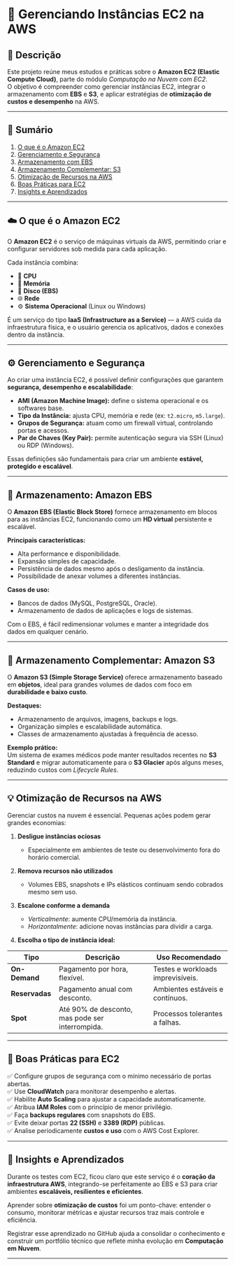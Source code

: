 # 🚀 Gerenciando Instâncias EC2 na AWS  

## 📘 Descrição  
Este projeto reúne meus estudos e práticas sobre o **Amazon EC2 (Elastic Compute Cloud)**, parte do módulo *Computação na Nuvem com EC2*.  
O objetivo é compreender como gerenciar instâncias EC2, integrar o armazenamento com **EBS** e **S3**, e aplicar estratégias de **otimização de custos e desempenho** na AWS.  

---

## 📑 Sumário  
1. [O que é o Amazon EC2](#-o-que-é-o-amazon-ec2)  
2. [Gerenciamento e Segurança](#-gerenciamento-e-segurança)  
3. [Armazenamento com EBS](#-armazenamento-amazon-ebs)  
4. [Armazenamento Complementar: S3](#-armazenamento-complementar-amazon-s3)  
5. [Otimização de Recursos na AWS](#-otimização-de-recursos-na-aws)  
6. [Boas Práticas para EC2](#-boas-práticas-para-ec2)  
7. [Insights e Aprendizados](#-insights-e-aprendizados)  

---

## ☁️ O que é o Amazon EC2  
O **Amazon EC2** é o serviço de máquinas virtuais da AWS, permitindo criar e configurar servidores sob medida para cada aplicação.  

Cada instância combina:  
- 🧮 **CPU**  
- 💾 **Memória**  
- 🧱 **Disco (EBS)**  
- 🌐 **Rede**  
- ⚙️ **Sistema Operacional** (Linux ou Windows)  

É um serviço do tipo **IaaS (Infrastructure as a Service)** — a AWS cuida da infraestrutura física, e o usuário gerencia os aplicativos, dados e conexões dentro da instância.  

---

## ⚙️ Gerenciamento e Segurança  
Ao criar uma instância EC2, é possível definir configurações que garantem **segurança, desempenho e escalabilidade**:  

- **AMI (Amazon Machine Image):** define o sistema operacional e os softwares base.  
- **Tipo da Instância:** ajusta CPU, memória e rede (ex: `t2.micro`, `m5.large`).  
- **Grupos de Segurança:** atuam como um firewall virtual, controlando portas e acessos.  
- **Par de Chaves (Key Pair):** permite autenticação segura via SSH (Linux) ou RDP (Windows).  

Essas definições são fundamentais para criar um ambiente **estável, protegido e escalável**.  

---

## 💽 Armazenamento: Amazon EBS  
O **Amazon EBS (Elastic Block Store)** fornece armazenamento em blocos para as instâncias EC2, funcionando como um **HD virtual** persistente e escalável.  

**Principais características:**  
- Alta performance e disponibilidade.  
- Expansão simples de capacidade.  
- Persistência de dados mesmo após o desligamento da instância.  
- Possibilidade de anexar volumes a diferentes instâncias.  

**Casos de uso:**  
- Bancos de dados (MySQL, PostgreSQL, Oracle).  
- Armazenamento de dados de aplicações e logs de sistemas.  

Com o EBS, é fácil redimensionar volumes e manter a integridade dos dados em qualquer cenário.  

---

## 🧰 Armazenamento Complementar: Amazon S3  
O **Amazon S3 (Simple Storage Service)** oferece armazenamento baseado em **objetos**, ideal para grandes volumes de dados com foco em **durabilidade e baixo custo**.  

**Destaques:**  
- Armazenamento de arquivos, imagens, backups e logs.  
- Organização simples e escalabilidade automática.  
- Classes de armazenamento ajustadas à frequência de acesso.  

**Exemplo prático:**  
Um sistema de exames médicos pode manter resultados recentes no **S3 Standard** e migrar automaticamente para o **S3 Glacier** após alguns meses, reduzindo custos com *Lifecycle Rules*.  

---

## 💡 Otimização de Recursos na AWS  
Gerenciar custos na nuvem é essencial. Pequenas ações podem gerar grandes economias:  

1. **Desligue instâncias ociosas**  
   - Especialmente em ambientes de teste ou desenvolvimento fora do horário comercial.  

2. **Remova recursos não utilizados**  
   - Volumes EBS, snapshots e IPs elásticos continuam sendo cobrados mesmo sem uso.  

3. **Escalone conforme a demanda**  
   - *Verticalmente*: aumente CPU/memória da instância.  
   - *Horizontalmente*: adicione novas instâncias para dividir a carga.  

4. **Escolha o tipo de instância ideal:**  

| Tipo | Descrição | Uso Recomendado |
|------|------------|----------------|
| **On-Demand** | Pagamento por hora, flexível. | Testes e workloads imprevisíveis. |
| **Reservadas** | Pagamento anual com desconto. | Ambientes estáveis e contínuos. |
| **Spot** | Até 90% de desconto, mas pode ser interrompida. | Processos tolerantes a falhas. |

---

## 🧾 Boas Práticas para EC2  
✅ Configure grupos de segurança com o mínimo necessário de portas abertas.  
✅ Use **CloudWatch** para monitorar desempenho e alertas.  
✅ Habilite **Auto Scaling** para ajustar a capacidade automaticamente.  
✅ Atribua **IAM Roles** com o princípio de menor privilégio.  
✅ Faça **backups regulares** com snapshots do EBS.  
✅ Evite deixar portas **22 (SSH)** e **3389 (RDP)** públicas.  
✅ Analise periodicamente **custos e uso** com o AWS Cost Explorer.  

---

## 💬 Insights e Aprendizados  
Durante os testes com EC2, ficou claro que este serviço é o **coração da infraestrutura AWS**, integrando-se perfeitamente ao EBS e S3 para criar ambientes **escaláveis, resilientes e eficientes**.  

Aprender sobre **otimização de custos** foi um ponto-chave: entender o consumo, monitorar métricas e ajustar recursos traz mais controle e eficiência.  

Registrar esse aprendizado no GitHub ajuda a consolidar o conhecimento e construir um portfólio técnico que reflete minha evolução em **Computação em Nuvem**.  

---

